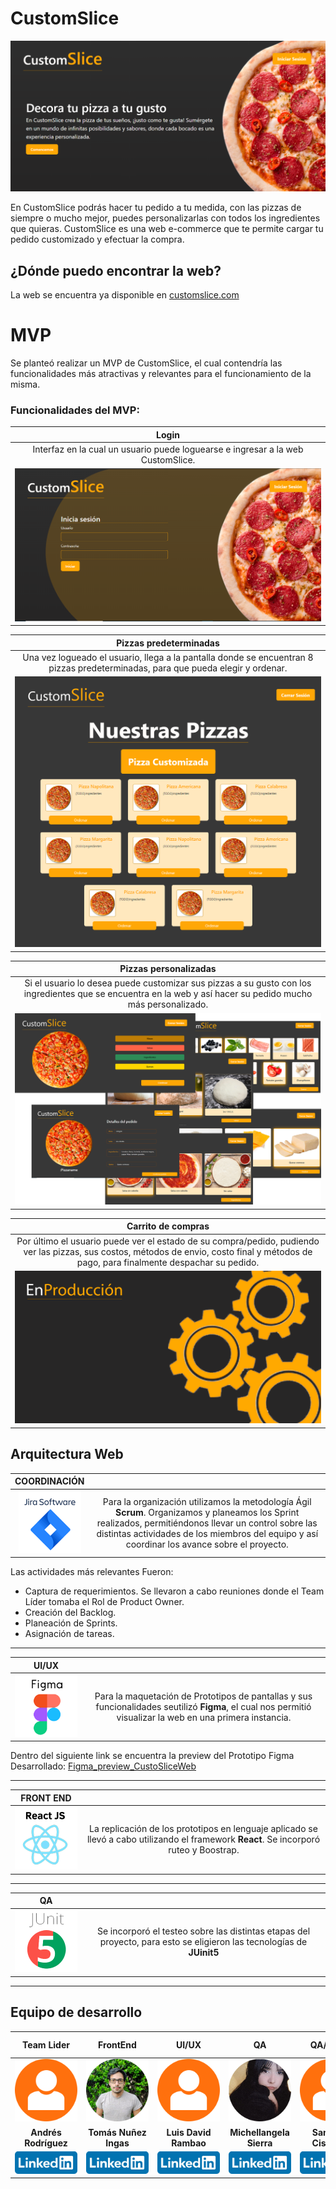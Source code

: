 # CustomSlice
![CustomSice_Prelogin](./READMEassets/customSlice_Prelogin.png)

En CustomSlice podrás hacer tu pedido a tu medida, con las pizzas de siempre o mucho mejor, puedes personalizarlas con todos los ingredientes que quieras.
CustomSlice es una web e-commerce que te permite cargar tu pedido customizado y efectuar la compra.

## ¿Dónde puedo encontrar la web?

La web se encuentra ya disponible en [customslice.com](https://custom-slice.netlify.app/)

# MVP

Se planteó realizar un MVP de CustomSlice, el cual contendría las funcionalidades más atractivas y relevantes para el funcionamiento de la misma.

### Funcionalidades del **MVP**:
|**Login**|
|:---:|
|Interfaz en la cual un usuario puede loguearse e ingresar a la web CustomSlice.|
|![CustomSlice_Login](./READMEassets/customSlice_login.png)|

|**Pizzas predeterminadas**|
|:---:|
|Una vez logueado el usuario, llega a la pantalla donde se encuentran 8 pizzas predeterminadas, para que pueda elegir y ordenar.|
|![CustomSlice_Login](./READMEassets/screenshots_pizzas_prederterminadas.png)|

|**Pizzas personalizadas**|
|:---:|
|Si el usuario lo desea puede customizar sus pizzas a su gusto con los ingredientes que se encuentra en la web y así hacer su pedido mucho más personalizado.|
|![CustomSlice_Login](./READMEassets/screenshot_custompizza.png)|

|**Carrito de compras**|
|:---:|
| Por último el usuario puede ver el estado de su compra/pedido, pudiendo ver las pizzas, sus costos, métodos de envio, costo final y métodos de pago, para finalmente despachar su pedido.|
|![CustomSlice_Login](./READMEassets/customSlice_enproduccion.png)|


## Arquitectura Web

|**COORDINACIÓN**||
|:---:|:---:|
|<img style="width: 100px; min-width: 100px" src="READMEassets\JiraSoftware.png">|Para la organización utilizamos la metodología Ágil **Scrum**. Organizamos y planeamos los Sprint realizados, permitiéndonos llevar un control sobre las distintas actividades de los miembros del equipo y así coordinar los avance sobre el proyecto.|

Las actividades más relevantes Fueron:
- Captura de requerimientos. Se llevaron a cabo reuniones donde el Team Líder tomaba el Rol de Product Owner.
- Creación del Backlog.
- Planeación de Sprints.
- Asignación de tareas.
- - -

|**UI/UX**||
|:---:|:---:|
| <img style="width: 100px; min-width: 100px" src="READMEassets\Figma.png">|Para  la maquetación de Prototipos de pantallas y sus funcionalidades seutilizó **Figma**, el cual nos permitió visualizar la web en una primera instancia.|

Dentro del siguiente link se encuentra la preview del Prototipo Figma Desarrollado: [Figma_preview_CustoSliceWeb](https://www.figma.com/proto/yIK4I16eaDaP46HQnfiF7O/Untitled?type=design&node-id=14-3&t=8ErHT0aqxoBjOeus-0&scaling=scale-down&page-id=0%3A1)

- - -

|**FRONT END**||
|:---:|:---:|
| <img style="width: 100px; min-width: 100px" src="READMEassets\React.png">|La replicación de los prototipos en lenguaje aplicado se llevó a cabo utilizando el framework **React**. Se incorporó ruteo y Boostrap.|
- - -

|**QA**||
|:---:|:---:|
| <img style="width: 100px; min-width: 100px" src="READMEassets\JUnit.png">|Se incorporó el testeo sobre las distintas etapas del proyecto, para esto se eligieron las tecnologías de **JUinit5**|

- - -

## Equipo de desarrollo

|**Team Lider**|**FrontEnd**|**UI/UX**| **QA**|**QA/UI/UX**|**Scrum Master/Project Manager/FrontEnd/UI/UX**|
|:---:|:---:|:---:|:---:|:---:|:---:|
|<img style="width: 100px; min-width: 100px; max-width: 100px" src="READMEassets\people_default.png">| <img style="width: 100px; min-width: 100px; max-width: 100px" src="READMEassets\TomásNuñezIngas.png">| <img style="width: 100px; min-width: 100px; max-width: 100px" src="READMEassets\people_default.png">| <img style="width: 100px; min-width: 100px; max-width: 100px" src="READMEassets\MichellangelaSierra.png">| <img style="width: 100px; min-width: 100px; max-width: 100px" src="READMEassets\people_default.png">| <img style="width: 100px; min-width: 100px; max-width: 100px" src="READMEassets\MarinaCaseres.png">|
|**Andrés Rodríguez**|**Tomás Nuñez Ingas**|**Luis David Rambao**|**Michellangela Sierra**|**Santiago Cisneros**|**Marina Caseres**|
|<a href="#"><img style="width: 100px; min-width: 100px" src="READMEassets\LinkedIn-emblema.png"></a> | <a href="#"><img style="width: 100px; min-width: 100px" src="READMEassets\LinkedIn-emblema.png"></a> | <a href="#"><img style="width: 100px; min-width: 100px" src="READMEassets\LinkedIn-emblema.png"></a> | <a href="#"><img style="width: 100px; min-width: 100px" src="READMEassets\LinkedIn-emblema.png"></a> | <a href="#"><img style="width: 100px; min-width: 100px" src="READMEassets\LinkedIn-emblema.png"></a> | <a href="#"><img style="width: 100px; min-width: 100px" src="READMEassets\LinkedIn-emblema.png"></a> | <a href="https://www.linkedin.com/in/marinacaseres/"><img style="width: 100px; min-width: 100px" src="READMEassets\LinkedIn-emblema.png"></a> |

